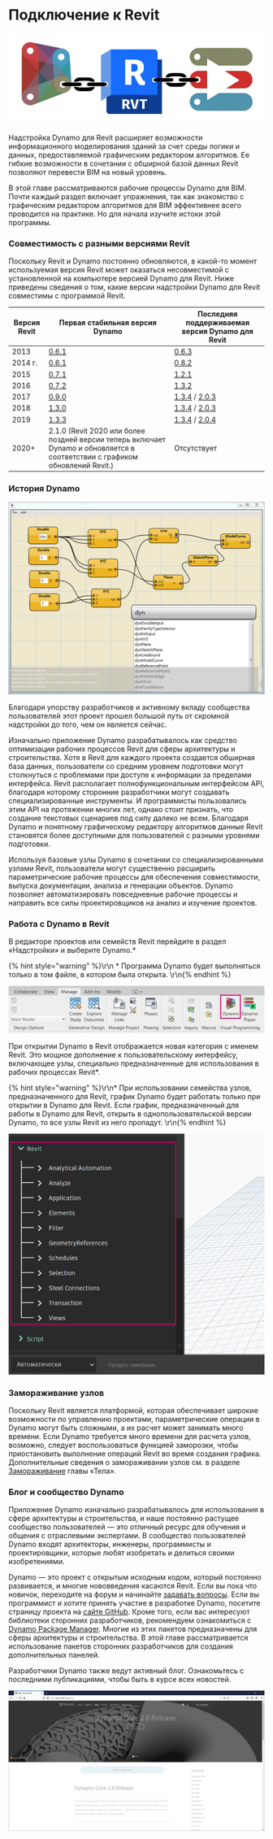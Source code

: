 # Подключение к Revit

![](images/1/revitconnectionlink.jpg)

Надстройка Dynamo для Revit расширяет возможности информационного моделирования зданий за счет среды логики и данных, предоставляемой графическим редактором алгоритмов. Ее гибкие возможности в сочетании с обширной базой данных Revit позволяют перевести BIM на новый уровень.

В этой главе рассматриваются рабочие процессы Dynamo для BIM. Почти каждый раздел включает упражнения, так как знакомство с графическим редактором алгоритмов для BIM эффективнее всего проводится на практике. Но для начала изучите истоки этой программы.

### Совместимость с разными версиями Revit

Поскольку Revit и Dynamo постоянно обновляются, в какой-то момент используемая версия Revit может оказаться несовместимой с установленной на компьютере версией Dynamo для Revit. Ниже приведены сведения о том, какие версии надстройки Dynamo для Revit совместимы с программой Revit.

| Версия Revit | Первая стабильная версия Dynamo                                                       | Последняя поддерживаемая версия Dynamo для Revit                                                                                                                                |
| ------------- | --------------------------------------------------------------------------------- | ---------------------------------------------------------------------------------------------------------------------------------------------------------------------- |
| 2013          | [0.6.1](http://dyn-builds-data.s3-us-west-2.amazonaws.com/DynamoInstall0.6.1.exe) | [0.6.3](http://dyn-builds-data.s3-us-west-2.amazonaws.com/DynamoInstall0.6.3.exe)                                                                                      |
| 2014 г.          | [0.6.1](http://dyn-builds-data.s3-us-west-2.amazonaws.com/DynamoInstall0.6.1.exe) | [0.8.2](http://dyn-builds-data.s3-us-west-2.amazonaws.com/DynamoInstall0.8.2.exe)                                                                                      |
| 2015          | [0.7.1](http://dyn-builds-data.s3-us-west-2.amazonaws.com/DynamoInstall0.7.1.exe) | [1.2.1](http://dyn-builds-data.s3-us-west-2.amazonaws.com/DynamoInstall1.2.1.exe)                                                                                      |
| 2016          | [0.7.2](http://dyn-builds-data.s3-us-west-2.amazonaws.com/DynamoInstall0.7.2.exe) | [1.3.2](http://dyn-builds-data.s3-us-west-2.amazonaws.com/DynamoInstall1.3.2.exe)                                                                                      |
| 2017          | [0.9.0](http://dyn-builds-data.s3-us-west-2.amazonaws.com/DynamoInstall0.9.0.exe) | [1.3.4](http://dyn-builds-data.s3-us-west-2.amazonaws.com/DynamoInstall1.3.4.exe) / [2.0.3](https://dyn-builds-data.s3-us-west-2.amazonaws.com/DynamoInstall2.0.3.exe) |
| 2018          | [1.3.0](http://dyn-builds-data.s3-us-west-2.amazonaws.com/DynamoInstall1.3.0.exe) | [1.3.4](http://dyn-builds-data.s3-us-west-2.amazonaws.com/DynamoInstall1.3.4.exe) / [2.0.3](https://dyn-builds-data.s3-us-west-2.amazonaws.com/DynamoInstall2.0.3.exe) |
| 2019          | [1.3.3](http://dyn-builds-data.s3-us-west-2.amazonaws.com/DynamoInstall1.3.3.exe) | [1.3.4](http://dyn-builds-data.s3-us-west-2.amazonaws.com/DynamoInstall1.3.4.exe) / [2.0.4](https://dyn-builds-data.s3-us-west-2.amazonaws.com/DynamoInstall2.0.4.exe) |
| 2020+         | 2.1.0 (Revit 2020 или более поздней версии теперь включает Dynamo и обновляется в соответствии с графиком обновлений Revit.)      | Отсутствует                                                                                                                                                                    |

### История Dynamo

![История](images/1/earlyScreenshot.jpg)

Благодаря упорству разработчиков и активному вкладу сообщества пользователей этот проект прошел большой путь от скромной надстройки до того, чем он является сейчас.

Изначально приложение Dynamo разрабатывалось как средство оптимизации рабочих процессов Revit для сферы архитектуры и строительства. Хотя в Revit для каждого проекта создается обширная база данных, пользователи со средним уровнем подготовки могут столкнуться с проблемами при доступе к информации за пределами интерфейса. Revit располагает полнофункциональным интерфейсом API, благодаря которому сторонние разработчики могут создавать специализированные инструменты. И программисты пользовались этим API на протяжении многих лет, однако стоит признать, что создание текстовых сценариев под силу далеко не всем. Благодаря Dynamo и понятному графическому редактору алгоритмов данные Revit становятся более доступными для пользователей с разными уровнями подготовки.

Используя базовые узлы Dynamo в сочетании со специализированными узлами Revit, пользователи могут существенно расширить параметрические рабочие процессы для обеспечения совместимости, выпуска документации, анализа и генерации объектов. Dynamo позволяет автоматизировать повседневные рабочие процессы и направить все силы проектировщиков на анализ и изучение проектов.

### Работа с Dynamo в Revit

В редакторе проектов или семейств Revit перейдите в раздел «Надстройки» и выберите Dynamo.*

{% hint style="warning" %}\r\n * Программа Dynamo будет выполняться только в том файле, в котором была открыта. \r\n{% endhint %}

![](<images/1/launchdynamofromrevit (1).jpg>)

При открытии Dynamo в Revit отображается новая категория с именем Revit. Это мощное дополнение к пользовательскому интерфейсу, включающее узлы, специально предназначенные для использования в рабочих процессах Revit*.

{% hint style="warning" %}\r\n* При использовании семейства узлов, предназначенного для Revit, график Dynamo будет работать только при открытии в Dynamo для Revit. Если график, предназначенный для работы в Dynamo для Revit, открыть в однопользовательской версии Dynamo, то все узлы Revit из него пропадут. \r\n{% endhint %}

![](images/1/revitconnection-runningdynamoinrevit02.jpg)

### Замораживание узлов

Поскольку Revit является платформой, которая обеспечивает широкие возможности по управлению проектами, параметрические операции в Dynamo могут быть сложными, а их расчет может занимать много времени. Если Dynamo требуется много времени для расчета узлов, возможно, следует воспользоваться функцией заморозки, чтобы приостановить выполнение операций Revit во время создания графика. Дополнительные сведения о замораживании узлов см. в разделе [Замораживание](../5\_essential\_nodes\_and\_concepts/5-2\_geometry-for-computational-design/6-solids.md) главы «Тела».

### Блог и сообщество Dynamo

Приложение Dynamo изначально разрабатывалось для использования в сфере архитектуры и строительства, и наше постоянно растущее сообщество пользователей — это отличный ресурс для обучения и общения с отраслевыми экспертами. В сообщество пользователей Dynamo входят архитекторы, инженеры, программисты и проектировщики, которые любят изобретать и делиться своими изобретениями.

Dynamo — это проект с открытым исходным кодом, который постоянно развивается, и многие нововведения касаются Revit. Если вы пока что новичок, переходите на форум и начинайте [задавать вопросы](http://dynamobim.org/forums/forum/dyn/). Если вы программист и хотите принять участие в разработке Dynamo, посетите страницу проекта на [сайте GitHub](https://github.com/DynamoDS/Dynamo). Кроме того, если вас интересуют библиотеки сторонних разработчиков, рекомендуем ознакомиться с [Dynamo Package Manager](http://dynamopackages.com). Многие из этих пакетов предназначены для сферы архитектуры и строительства. В этой главе рассматривается использование пакетов сторонних разработчиков для создания дополнительных панелей.

Разработчики Dynamo также ведут активный блог. Ознакомьтесь с последними публикациями, чтобы быть в курсе всех новостей.

![Блог](images/1/blog.png)
